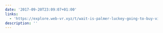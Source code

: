 ```yaml
---
date: '2017-09-20T23:09:07+01:00'
links:
  - 'https://explore.web-vr.xyz/t/wait-is-palmer-luckey-going-to-buy-vive/45'
description: ''
---
```


